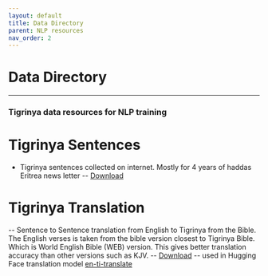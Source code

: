```yaml
---
layout: default
title: Data Directory
parent: NLP resources
nav_order: 2
---
```

# Data Directory
---
### Tigrinya data resources for NLP training

# Tigrinya Sentences
- Tigrinya sentences collected on internet. Mostly for 4 years of haddas Eritrea news letter
-- [Download](https://github.com/TigrinyaNLP/corpus/blob/main/crawler/tigrinya_sentences.zip)
# Tigrinya Translation
-- Sentence to Sentence translation from English to Tigrinya from the Bible. The English verses is taken from the
bible version closest to Tigrinya Bible. Which is World English Bible (WEB) version. This gives better translation accuracy than other versions such as KJV.
-- [Download](https://github.com/TigrinyaNLP/corpus/blob/main/translation/en-ti-bible.zip)
-- used in Hugging Face translation model [en-ti-translate](https://huggingface.co/Biniam/en_ti_translate)
